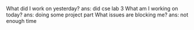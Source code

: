 What did I work on yesterday?
ans: did cse lab 3
What am I working on today?
ans: doing some project part
What issues are blocking me?
ans: not enough time
